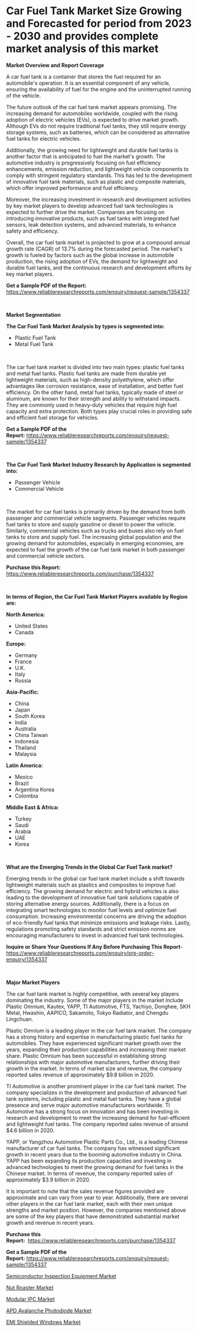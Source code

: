 <p><h1>Car Fuel Tank Market Size Growing and Forecasted for period from 2023 - 2030 and provides complete market analysis of this market</h1></p><p><strong>Market Overview and Report Coverage</strong></p>
<p><p>A car fuel tank is a container that stores the fuel required for an automobile's operation. It is an essential component of any vehicle, ensuring the availability of fuel for the engine and the uninterrupted running of the vehicle. </p><p>The future outlook of the car fuel tank market appears promising. The increasing demand for automobiles worldwide, coupled with the rising adoption of electric vehicles (EVs), is expected to drive market growth. Although EVs do not require traditional fuel tanks, they still require energy storage systems, such as batteries, which can be considered as alternative fuel tanks for electric vehicles.</p><p>Additionally, the growing need for lightweight and durable fuel tanks is another factor that is anticipated to fuel the market's growth. The automotive industry is progressively focusing on fuel efficiency enhancements, emission reduction, and lightweight vehicle components to comply with stringent regulatory standards. This has led to the development of innovative fuel tank materials, such as plastic and composite materials, which offer improved performance and fuel efficiency.</p><p>Moreover, the increasing investment in research and development activities by key market players to develop advanced fuel tank technologies is expected to further drive the market. Companies are focusing on introducing innovative products, such as fuel tanks with integrated fuel sensors, leak detection systems, and advanced materials, to enhance safety and efficiency.</p><p>Overall, the car fuel tank market is projected to grow at a compound annual growth rate (CAGR) of 13.7% during the forecasted period. The market's growth is fueled by factors such as the global increase in automobile production, the rising adoption of EVs, the demand for lightweight and durable fuel tanks, and the continuous research and development efforts by key market players.</p></p>
<p><strong>Get a Sample PDF of the Report:</strong> <a href="https://www.reliableresearchreports.com/enquiry/request-sample/1354337">https://www.reliableresearchreports.com/enquiry/request-sample/1354337</a></p>
<p>&nbsp;</p>
<p><strong>Market Segmentation</strong></p>
<p><strong>The Car Fuel Tank Market Analysis by types is segmented into:</strong></p>
<p><ul><li>Plastic Fuel Tank</li><li>Metal Fuel Tank</li></ul></p>
<p>&nbsp;</p>
<p><p>The car fuel tank market is divided into two main types: plastic fuel tanks and metal fuel tanks. Plastic fuel tanks are made from durable yet lightweight materials, such as high-density polyethylene, which offer advantages like corrosion resistance, ease of installation, and better fuel efficiency. On the other hand, metal fuel tanks, typically made of steel or aluminum, are known for their strength and ability to withstand impacts. They are commonly used in heavy-duty vehicles that require high fuel capacity and extra protection. Both types play crucial roles in providing safe and efficient fuel storage for vehicles.</p></p>
<p><strong>Get a Sample PDF of the Report:</strong>&nbsp;<a href="https://www.reliableresearchreports.com/enquiry/request-sample/1354337">https://www.reliableresearchreports.com/enquiry/request-sample/1354337</a></p>
<p>&nbsp;</p>
<p><strong>The Car Fuel Tank Market Industry Research by Application is segmented into:</strong></p>
<p><ul><li>Passenger Vehicle</li><li>Commercial Vehicle</li></ul></p>
<p>&nbsp;</p>
<p><p>The market for car fuel tanks is primarily driven by the demand from both passenger and commercial vehicle segments. Passenger vehicles require fuel tanks to store and supply gasoline or diesel to power the vehicle. Similarly, commercial vehicles such as trucks and buses also rely on fuel tanks to store and supply fuel. The increasing global population and the growing demand for automobiles, especially in emerging economies, are expected to fuel the growth of the car fuel tank market in both passenger and commercial vehicle sectors.</p></p>
<p><strong>Purchase this Report:</strong>&nbsp; <a href="https://www.reliableresearchreports.com/purchase/1354337">https://www.reliableresearchreports.com/purchase/1354337</a></p>
<p>&nbsp;</p>
<p><strong>In terms of Region, the Car Fuel Tank Market Players available by Region are:</strong></p>
<p>
    <p> <strong> North America: </strong>
        <ul>
            <li>United States</li>
            <li>Canada</li>
        </ul>
        </p> 
    <p> <strong> Europe: </strong>
        <ul>
            <li>Germany</li>
            <li>France</li>
            <li>U.K.</li>
            <li>Italy</li>
            <li>Russia</li>
        </ul>
        </p> 
    <p> <strong> Asia-Pacific: </strong>
        <ul>
            <li>China</li>
            <li>Japan</li>
            <li>South Korea</li>
            <li>India</li>
            <li>Australia</li>
            <li>China Taiwan</li>
            <li>Indonesia</li>
            <li>Thailand</li>
            <li>Malaysia</li>
        </ul>
        </p> 
    <p> <strong> Latin America: </strong>
        <ul>
            <li>Mexico</li>
            <li>Brazil</li>
            <li>Argentina Korea</li>
            <li>Colombia</li>
        </ul>
        </p> 
    <p> <strong> Middle East & Africa: </strong>
        <ul>
            <li>Turkey</li>
            <li>Saudi</li>
            <li>Arabia</li>
            <li>UAE</li>
            <li>Korea</li>
        </ul>
    </p>
    </p>
<p>&nbsp;</p>
<p><strong>What are the Emerging Trends in the Global Car Fuel Tank market?</strong></p>
<p><p>Emerging trends in the global car fuel tank market include a shift towards lightweight materials such as plastics and composites to improve fuel efficiency. The growing demand for electric and hybrid vehicles is also leading to the development of innovative fuel tank solutions capable of storing alternative energy sources. Additionally, there is a focus on integrating smart technologies to monitor fuel levels and optimize fuel consumption. Increasing environmental concerns are driving the adoption of eco-friendly fuel tanks that minimize emissions and leakage risks. Lastly, regulations promoting safety standards and strict emission norms are encouraging manufacturers to invest in advanced fuel tank technologies.</p></p>
<p><strong>Inquire or Share Your Questions If Any Before Purchasing This Report</strong>- <a href="https://www.reliableresearchreports.com/enquiry/pre-order-enquiry/1354337">https://www.reliableresearchreports.com/enquiry/pre-order-enquiry/1354337</a></p>
<p>&nbsp;</p>
<p><strong>Major Market Players</strong></p>
<p><p>The car fuel tank market is highly competitive, with several key players dominating the industry. Some of the major players in the market include Plastic Omnium, Kautex, YAPP, TI Automotive, FTS, Yachiyo, Donghee, SKH Metal, Hwashin, AAPICO, Sakamoto, Tokyo Radiator, and Chengdu Lingchuan.</p><p>Plastic Omnium is a leading player in the car fuel tank market. The company has a strong history and expertise in manufacturing plastic fuel tanks for automobiles. They have experienced significant market growth over the years, expanding their production capabilities and increasing their market share. Plastic Omnium has been successful in establishing strong relationships with major automotive manufacturers, further driving their growth in the market. In terms of market size and revenue, the company reported sales revenue of approximately $9.8 billion in 2020.</p><p>TI Automotive is another prominent player in the car fuel tank market. The company specializes in the development and production of advanced fuel tank systems, including plastic and metal fuel tanks. They have a global presence and serve major automotive manufacturers worldwide. TI Automotive has a strong focus on innovation and has been investing in research and development to meet the increasing demand for fuel-efficient and lightweight fuel tanks. The company reported sales revenue of around $4.6 billion in 2020.</p><p>YAPP, or Yangzhou Automotive Plastic Parts Co., Ltd., is a leading Chinese manufacturer of car fuel tanks. The company has witnessed significant growth in recent years due to the booming automotive industry in China. YAPP has been expanding its production capacities and investing in advanced technologies to meet the growing demand for fuel tanks in the Chinese market. In terms of revenue, the company reported sales of approximately $3.9 billion in 2020.</p><p>It is important to note that the sales revenue figures provided are approximate and can vary from year to year. Additionally, there are several other players in the car fuel tank market, each with their own unique strengths and market position. However, the companies mentioned above are some of the key players that have demonstrated substantial market growth and revenue in recent years.</p></p>
<p><strong>Purchase this Report:</strong>&nbsp;&nbsp;<a href="https://www.reliableresearchreports.com/purchase/1354337">https://www.reliableresearchreports.com/purchase/1354337</a></p>
<p></p>
<p><strong>Get a Sample PDF of the Report:</strong>&nbsp;<a href="https://www.reliableresearchreports.com/enquiry/request-sample/1354337">https://www.reliableresearchreports.com/enquiry/request-sample/1354337</a></p>
<p><p><a href="https://medium.com/@graycehuels/semiconductor-inspection-equipment-market-exploring-market-share-market-trends-and-future-growth-fb871104d4ec">Semiconductor Inspection Equipment Market</a></p><p><a href="https://www.linkedin.com/pulse/nut-roaster-market-size-share-amp-trends-analysis-report-oju4e/">Nut Roaster Market</a></p><p><a href="https://www.linkedin.com/pulse/modular-ipc-market-research-report-unlocks-analysis-financial-wejbe/">Modular IPC Market</a></p><p><a href="https://medium.com/@cullenblick/decoding-apd-avalanche-photodiode-market-metrics-market-share-trends-and-growth-patterns-ec51e77e97f4">APD Avalanche Photodiode Market</a></p><p><a href="https://www.linkedin.com/pulse/emi-shielded-windows-market-research-report-unlocks-analysis-0ym8e/">EMI Shielded Windows Market</a></p></p>